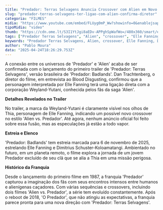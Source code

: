 ```yaml
---
title: "Predador: Terras Selvagens Anuncia Crossover com Alien em Novo Capítulo da Saga"
slug: "predador-terras-selvagens-ter-ligao-com-alien-confirma-diretor"
categoria: "FILMES"
midia: "https://www.youtube.com/embed/FLUyg0mP_Ww?showinfo=0&enablejsapi=1"
tipoMidia: "video"
thumb: "https://cdn.ome.lt/S3I1YtJgi8aEDv-APPghSpWafWo=/480x360/smart/extras/conteudos/Predator-Badlands-Elle-Fanning-Trailer.webp"
tags: ["Predador Terras Selvagens", "Alien", "crossover", "Elle Fanning", "Dan Trachtenberg", "Weyland-Yutani", "cinema", "filmes de ficção científica"]
keywords: "Predador Terras Selvagens, Alien, crossover, Elle Fanning, Dan Trachtenberg, Weyland-Yutani, cinema, filmes de ficção científica"
author: "Pablo Moura"
data: "2025-04-24T18:26:29.753Z"
---
```


A conexão entre os universos de 'Predador' e 'Alien' acaba de ser confirmada com o lançamento do primeiro trailer de 'Predador: Terras Selvagens', versão brasileira de 'Predador: Badlands'. Dan Trachtenberg, o diretor do filme, em entrevista ao Blood Disgusting, confirmou que a personagem interpretada por Elle Fanning terá uma ligação direta com a corporação Weyland-Yutani, conhecida pelos fãs da saga 'Alien'. 

**Detalhes Revelados no Trailer**

No trailer, a marca da Weyland-Yutani é claramente visível nos olhos de Thia, personagem de Elle Fanning, indicando um possível novo crossover no estilo 'Alien vs. Predador'. Até agora, nenhum anúncio oficial foi feito sobre essa fusão, mas as especulações já estão a todo vapor. 

**Estreia e Elenco**

'Predador: Badlands' tem estreia marcada para 6 de novembro de 2025, estrelando Elle Fanning e Dimitrius Schuster-Koloamatangi. Ambientado no futuro, em um planeta remoto, o filme explora a jornada de um jovem Predador excluído de seu clã que se alia a Thia em uma missão perigosa. 

**Histórico da Franquia**

Desde o lançamento do primeiro filme em 1987, a franquia 'Predador' capturou a imaginação dos fãs com seus encontros intensos entre humanos e alienígenas caçadores. Com várias sequências e crossovers, incluindo dois filmes 'Alien vs. Predador', a série tem evoluído constantemente. Após o reboot de 2018, 'O Predador', que não atingiu as expectativas, a franquia parece pronta para uma nova direção com 'Predador: Terras Selvagens'.